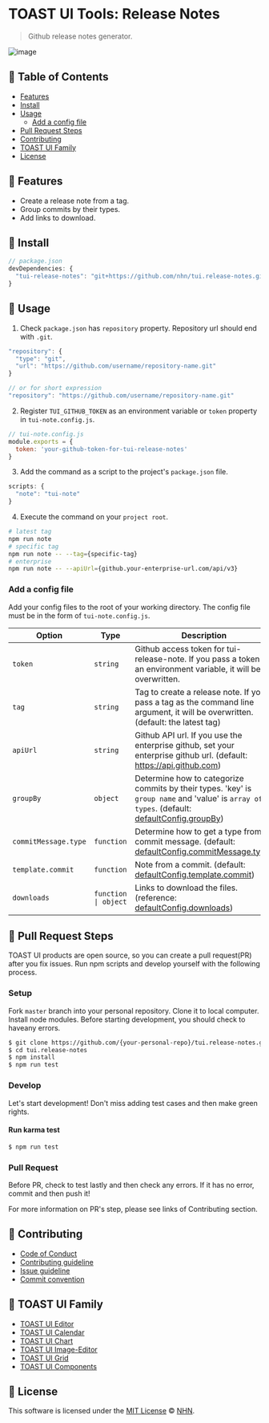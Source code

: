 # TOAST UI Tools: Release Notes
> Github release notes generator.

![image](https://user-images.githubusercontent.com/8615506/68182173-845baf80-ffdc-11e9-8c5d-52a3f4d26138.png)

## 🚩 Table of Contents
* [Features](#-features)
* [Install](#-install)
* [Usage](#-usage)
  * [Add a config file](#add-a-config-file)
* [Pull Request Steps](#-pull-request-steps)
* [Contributing](#-contributing)
* [TOAST UI Family](#-toast-ui-family)
* [License](#-license)

## 🎨 Features

* Create a release note from a tag.
* Group commits by their types.
* Add links to download.

## 💾 Install

```javascript
// package.json
devDependencies: {
  "tui-release-notes": "git+https://github.com/nhn/tui.release-notes.git"
}
```

## 🔨 Usage

1. Check `package.json` has `repository` property. Repository url should end with `.git`.

```javascript
"repository": {
  "type": "git",
  "url": "https://github.com/username/repository-name.git"
}

// or for short expression
"repository": "https://github.com/username/repository-name.git"
```

2. Register `TUI_GITHUB_TOKEN` as an environment variable or `token` property in `tui-note.config.js`.

```javascript
// tui-note.config.js
module.exports = {
  token: 'your-github-token-for-tui-release-notes'
}
```

3. Add the command as a script to the project's `package.json` file.

```javascript
scripts: {
  "note": "tui-note"
}
```

4. Execute the command on your `project root`.

```bash
# latest tag
npm run note
# specific tag
npm run note -- --tag={specific-tag}
# enterprise
npm run note -- --apiUrl={github.your-enterprise-url.com/api/v3}
```

### Add a config file

Add your config files to the root of your working directory. The config file must be in the form of `tui-note.config.js`.

| Option | Type | Description |
| --- | --- | --- |
| `token` | `string` | Github access token for tui-release-note. If you pass a token as an environment variable, it will be overwritten. |
| `tag` | `string` | Tag to create a release note. If you pass a tag as the command line argument, it will be overwritten. (default: the latest tag) |
| `apiUrl` | `string` | Github API url. If you use the enterprise github, set your enterprise github url. (default: https://api.github.com) |
| `groupBy` | `object` | Determine how to categorize commits by their types. 'key' is `group name` and 'value' is `array of types`. (default: [defaultConfig.groupBy](https://github.com/nhn/tui.release-notes/blob/master/src/defaultConfig.js#L9)) |
| `commitMessage.type` | `function` | Determine how to get a type from a commit message. (default: [defaultConfig.commitMessage.type](https://github.com/nhn/tui.release-notes/blob/master/src/defaultConfig.js#L21)) |
| `template.commit` | `function` | Note from a commit. (default: [defaultConfig.template.commit](https://github.com/nhn/tui.release-notes/blob/master/src/defaultConfig.js#L33)) |
| `downloads` | `function \| object` | Links to download the files. (reference: [defaultConfig.downloads](https://github.com/nhn/tui.release-notes/blob/master/src/defaultConfig.js#L47)) |


## 🔧 Pull Request Steps

TOAST UI products are open source, so you can create a pull request(PR) after you fix issues.
Run npm scripts and develop yourself with the following process.

### Setup

Fork `master` branch into your personal repository.
Clone it to local computer. Install node modules.
Before starting development, you should check to haveany errors.

``` sh
$ git clone https://github.com/{your-personal-repo}/tui.release-notes.git
$ cd tui.release-notes
$ npm install
$ npm run test
```

### Develop

Let's start development!
Don't miss adding test cases and then make green rights.

#### Run karma test

``` sh
$ npm run test
```

### Pull Request

Before PR, check to test lastly and then check any errors.
If it has no error, commit and then push it!

For more information on PR's step, please see links of Contributing section.


## 💬 Contributing
* [Code of Conduct](https://github.com/nhn/tui.release-notes/blob/master/CODE_OF_CONDUCT.md)
* [Contributing guideline](https://github.com/nhn/tui.release-notes/blob/master/CONTRIBUTING.md)
* [Issue guideline](https://github.com/nhn/tui.release-notes/blob/master/docs/ISSUE_TEMPLATE.md)
* [Commit convention](https://github.com/nhn/tui.release-notes/blob/master/docs/COMMIT_MESSAGE_CONVENTION.md)


## 🍞 TOAST UI Family

* [TOAST UI Editor](https://github.com/nhn/tui.editor)
* [TOAST UI Calendar](https://github.com/nhn/tui.calendar)
* [TOAST UI Chart](https://github.com/nhn/tui.chart)
* [TOAST UI Image-Editor](https://github.com/nhn/tui.image-editor)
* [TOAST UI Grid](https://github.com/nhn/tui.grid)
* [TOAST UI Components](https://github.com/nhn)


## 📜 License
This software is licensed under the [MIT License](https://github.com/nhn/tui.release-notes/blob/master/LICENSE) © [NHN](https://github.com/nhn).
